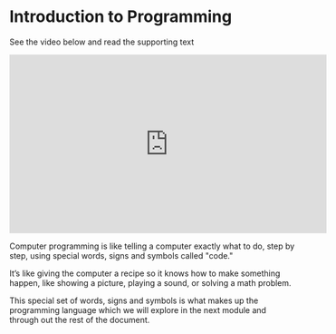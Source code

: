 # Introduction to Programming

See the video below and read the supporting text

<iframe width="560" height="315" src="https://www.youtube.com/embed/6YMec72CEiU?si=sNUhEzfxAkEe7j-N" title="YouTube video player" frameborder="0" allow="accelerometer; autoplay; clipboard-write; encrypted-media; gyroscope; picture-in-picture; web-share" referrerpolicy="strict-origin-when-cross-origin" allowfullscreen></iframe>

Computer programming is like telling a computer exactly what to do, step by
step, using special words, signs and symbols called "code."

It’s like giving the computer a recipe so it knows how to make something happen,
like showing a picture, playing a sound, or solving a math problem.

This special set of words, signs and symbols is what makes up the programming
language which we will explore in the next module and through out the rest of
the document.
